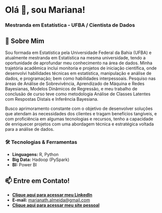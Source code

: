 

<!--
**almeidamariana/almeidamariana** is a ✨ _special_ ✨ repository because its `README.md` (this file) appears on your GitHub profile.
### Hi there 👋
Here are some ideas to get you started:

- 🔭 I’m currently working on ...
- 🌱 I’m currently learning ...
- 👯 I’m looking to collaborate on ...
- 🤔 I’m looking for help with ...
- 💬 Ask me about ...
- 📫 How to reach me: ...
- 😄 Pronouns: ...
- ⚡ Fun fact: ...

- 📫 **marianath.almeida@gmail.com**

- 📄 Know about my experiences [www.linkedin.com/in/-mariana-almeida](www.linkedin.com/in/-mariana-almeida)

<p align="left"> <img src="https://komarev.com/ghpvc/?username=almeidamariana&label=Profile%20views&color=0e75b6&style=flat" alt="almeidamariana" /> </p>

<p align="left"> <a href="https://github.com/ryo-ma/github-profile-trophy"><img src="https://github-profile-trophy.vercel.app/?username=almeidamariana" alt="almeidamariana" /></a> </p>

Sou formada em Estatística pela Universidade Federal da Bahia (UFBA) e atualmente mestranda em Estatística pela mesma universidade, tendo a oportunidade de aprofundar meu conhecimento na área de dados. Desde o início da minha vida acadêmica me envolvi em atividades extracurriculares como monitoria e projetos de iniciação científica, onde desenvolvi habilidades técnicas em manipulação, análise de dados e programação; e habilidades interpessoais como comunicação clara, escuta ativa e empatia. Estou constantemente empenhada em aprimorar meus conhecimentos, com o objetivo de desenvolver soluções que atendam às necessidades dos clientes e tragam benefícios tangíveis. Com proficiência em algumas tecnologias e recursos, tenho a capacidade de enriquecer projetos com uma abordagem técnica e estratégica voltada para a análise de dados.

Minha busca constante por aprimoramento visa criar soluções que atendam às necessidades dos clientes. Minha proficiência técnica me permite contribuir de forma estratégica em projetos de análise de dados.


<h4 align="left"> Languages and Tools:</h4>
<p align="left"> <a href="https://pandas.pydata.org/" target="_blank" rel="noreferrer"> <img src="https://raw.githubusercontent.com/devicons/devicon/2ae2a900d2f041da66e950e4d48052658d850630/icons/pandas/pandas-original.svg" alt="pandas" width="40" height="40"/> </a> <a href="https://www.python.org" target="_blank" rel="noreferrer"> <img src="https://raw.githubusercontent.com/devicons/devicon/master/icons/python/python-original.svg" alt="python" width="40" height="40"/> </a> <a href="https://scikit-learn.org/" target="_blank" rel="noreferrer"> <img src="https://upload.wikimedia.org/wikipedia/commons/0/05/Scikit_learn_logo_small.svg" alt="scikit_learn" width="40" height="40"/> </a> <a href="https://www.tensorflow.org" target="_blank" rel="noreferrer"> <img src="https://www.vectorlogo.zone/logos/tensorflow/tensorflow-icon.svg" alt="tensorflow" width="40" height="40"/> </a> </p>

<h4 align="left">Connect with me:</h4>
<p align="left">
<a href="https://linkedin.com/in/-mariana-almeida" target="blank"><img align="center" src="https://raw.githubusercontent.com/rahuldkjain/github-profile-readme-generator/master/src/images/icons/Social/linked-in-alt.svg" alt="-mariana-almeida" height="30" width="40" /></a>
</p>

📫 **marianath.almeida@gmail.com**


<h4 align="left"> :bar_chart: Github statistics:</h4>
<p>&nbsp;<img align="center" src="https://github-readme-stats.vercel.app/api?username=almeidamariana&show_icons=true&locale=en" alt="almeidamariana" /></p>

## 💡 Projetos em Andamento

Estou constantemente buscando aprimorar minhas habilidades e aplicá-las em projetos práticos. 
Aqui irei publicar meus projetos pessoais práticos e com passo-a-passo relacionados a:

- [Manipulação e Transformação de Dados com **Python**]() ;
- [Manipulação e Transformação de Dados com **PySpark**]( ) ;


-->

<h1 align="left"> Olá 👋, sou Mariana! </h1>
<h3 align="left"> Mestranda em Estatística - UFBA / Cientista de Dados </h3>

## 🚀 Sobre Mim

Sou formada em Estatística pela Universidade Federal da Bahia (UFBA) e atualmente mestranda em Estatística na mesma universidade, tendo a oportunidade de aprofundar meu conhecimento na área de dados. Minha trajetória acadêmica inclui monitoria e projetos de iniciação científica, onde desenvolvi habilidades técnicas em estatística, manipulação e análise de dados, e programação; bem como habilidades interpessoais. Pesquiso nas áreas de Análise de Sobrevivência, Aprendizado de Máquina e Redes Bayesianas, Modelos Dinâmicos de Regressão, e meu trabalho de conclusão de curso teve como metodologia Análise de Classes Latentes com Respostas Distais e Inferência Bayesiana.

Busco aprimoramento constante com o objetivo de desenvolver soluções que atendam às necessidades dos clientes e tragam benefícios tangíveis, e com proficiência em algumas tecnologias e recursos, tenho a capacidade de enriquecer projetos com uma abordagem técnica e estratégica voltada para a análise de dados. 


### 🛠️ Tecnologias & Ferramentas
- **Linguagens:** R, Python
- **Big Data:** Hadoop (PySpark)
- **BI:** Power BI


## 📫 Entre em Contato!
- [**Clique aqui para acessar meu LinkedIn**](https://linkedin.com/in/-mariana-almeida)
- **E-mail:** marianath.almeida@gmail.com
- [**Clique aqui para acessar meu site pessoal**](https://sites.google.com/view/mariana-almeida/p%C3%A1gina-inicial)

